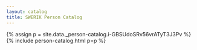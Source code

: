 ```yaml
---
layout: catalog
title: SWERIK Person Catalog
---
```

{% assign p = site.data._person-catalog.i-GBSUdoSRv56vrATyT3J3Pv %}
{% include person-catalog.html p=p %}


